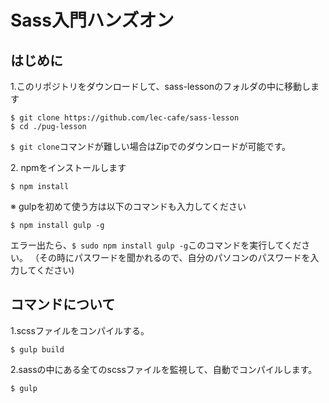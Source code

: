 # Sass入門ハンズオン

## はじめに

1\.このリポジトリをダウンロードして、sass-lessonのフォルダの中に移動します

```
$ git clone https://github.com/lec-cafe/sass-lesson
$ cd ./pug-lesson
```

`$ git clone`コマンドが難しい場合はZipでのダウンロードが可能です。


2\. npmをインストールします

```
$ npm install
```

※ gulpを初めて使う方は以下のコマンドも入力してください


```
$ npm install gulp -g
```
エラー出たら、`$ sudo npm install gulp -g`このコマンドを実行してください。
（その時にパスワードを聞かれるので、自分のパソコンのパスワードを入力してください)



## コマンドについて

1\.scssファイルをコンパイルする。

```
$ gulp build
```


2\.sassの中にある全てのscssファイルを監視して、自動でコンパイルします。

```
$ gulp
```